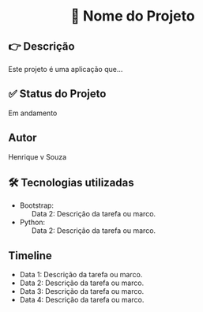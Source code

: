 <h1 align="center">🏁 Nome do Projeto</h1>

<h2>👉 Descrição</h2>
<p>Este projeto é uma aplicação que...</p>

<h2>✅ Status do Projeto </h2>
<p class="status">Em andamento</p>

<h2>Autor</h2>
<p>Henrique v Souza</p>

<h2> 🛠 Tecnologias utilizadas</h2>
<ul class="tecnologias">
    <li>Bootstrap:
        <ul> 
            Data 2: Descrição da tarefa ou marco.</li>
        </ul>
    <li>Python:
        <ul> 
            Data 2: Descrição da tarefa ou marco.</li>
        </ul>    
    
</ul>

<h2>Timeline</h2>
<ul class="timeline">
    <li>Data 1: Descrição da tarefa ou marco.</li>
    <li>Data 2: Descrição da tarefa ou marco.</li>
    <li>Data 3: Descrição da tarefa ou marco.</li>
    <li>Data 4: Descrição da tarefa ou marco.</li>
</ul>

